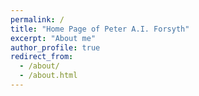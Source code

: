 ```yaml
---
permalink: /
title: "Home Page of Peter A.I. Forsyth"
excerpt: "About me"
author_profile: true
redirect_from: 
  - /about/
  - /about.html
---
```

